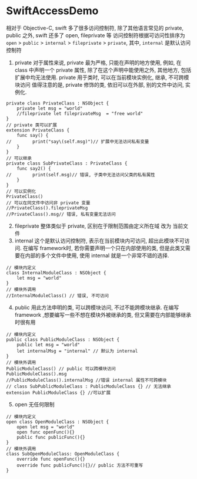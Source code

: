 # SwiftAccessDemo
相对于 Objective-C, swift 多了很多访问控制符, 除了其他语言常见的 private, public 之外, swift 还多了 open, fileprivate 等
访问控制符根据可访问性排序为
`open` > `public` > `internal` > `fileprivate` > `private`, 其中, `internal` 是默认访问控制符
1. private
对于属性来说, private 最为严格, 只能在声明的地方使用, 例如, 在 class 中声明一个 private 属性, 除了在这个声明中能使用之外, 其他地方, 包括扩展中均无法使用.
private 用于类时, 可以在当前模块实例化, 继承, 不可跨模块访问
 值得注意的是, private 修饰的类, 依旧可以在外部, 别的文件中访问, 实例化.
```
private class PrivateClass : NSObject {
    private let msg = "world"
    //fileprivate let fileprivateMsg  = "free world"
}
// private 类可以扩展
extension PrivateClass {
    func say() {
//        print("say\(self.msg)")// 扩展中无法访问私有变量
    }
}
// 可以继承
private class SubPrivateClass : PrivateClass {
    func say2() {
//        print(self.msg)// 错误, 子类中无法访问父类的私有属性
    }
}
// 可以实例化
PrivateClass()
// 可以在同文件中访问非 private 变量
//PrivateClass().fileprivateMsg
//PrivateClass().msg// 错误, 私有变量无法访问

```
2. fileprivate 
整体类似于 private, 区别在于限制范围由定义所在域 改为 当前文件
3. internal 
这个是默认访问控制符, 表示在当前模块内可访问, 超出此模块不可访问.
在编写 framework时, 若你需要声明一个只在内部使用的类, 但是此类又需要在内部的多个文件中使用, 使用 internal 就是一个非常不错的选择.
```
// 模块内定义
class InternalModuleClass : NSObject {
    let msg = "world"
}
// 模块外调用
//InternalModuleClass() // 错误, 不可访问
```
4. public
用此方法申明的类, 可以跨模块访问, 不过不能跨模块继承. 在编写 framework ,想要编写一些不想在模块外被继承的类, 但又需要在内部能够继承时很有用
```
// 模块内定义
public class PublicModuleClass : NSObject {
    public let msg = "world"
    let internalMsg = "internal" // 默认为 internal
}
// 模块外调用
PublicModuleClass() // public 可以跨模块访问
PublicModuleClass().msg
//PublicModuleClass().internalMsg //错误 internal 属性不可跨模块
// class SubPublicModuleClass : PublicModuleClass {} // 无法继承
extension PublicModuleClass {} //可以扩展
```
5. open
无任何限制
```
// 模块内定义
open class OpenModuleClass : NSObject {
    open let msg = "world"
    open func openFunc(){}
    public func publicFunc(){}
}
// 模块外调用
class SubOpenModuleClass: OpenModuleClass {
    override func openFunc(){}
    override func publicFunc(){}// public 方法不可重写
}
```


